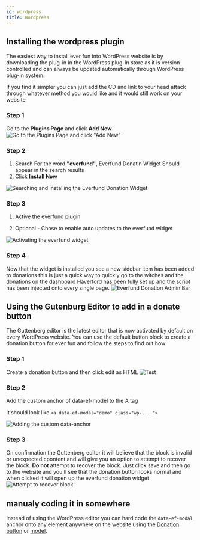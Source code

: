 ```yaml
---
id: wordpress
title: Wordpress
---
```


## Installing the wordpress plugin

The easiest way to install ever fun into WordPress website is by downloading the plug-in in the WordPress plug-in store as it is version controlled and can always be updated automatically through WordPress plug-in system.

If you find it simpler you can just add the CD and link to your head attack through whatever method you would like and it would still work on your website

### Step 1
Go to the **Plugins Page** and click **Add New**
![Go to the Plugins Page and click "Add New"](https://ik.imagekit.io/everfund/docs/wp-1_aclf815-c.png)


### Step 2
1) Search For the word **"everfund"**, Everfund Donatin Widget Should appear in the search results
2) Click **Install Now**

![Searching and installing the Everfund Donation Widget](https://ik.imagekit.io/everfund/docs/wp-2_q6UHDUIY9.png)


### Step 3
1) Active the everfund plugin

2) Optional - Chose to enable auto updates to the everfund widget


![Activating the everfund widget ](https://ik.imagekit.io/everfund/docs/wp-3_wScgyQ-Xy.png)


### Step 4
Now that the widget is installed you see a new sidebar item has been added to donations this is just a quick way to quickly go to the witches and the donations on the dashboard Haverford has been fully set up and the script has been injected onto every single page.
![Everfund Donation Admin Bar](https://ik.imagekit.io/everfund/docs/wp-4_mh9n-3tbU.png)

## Using the Gutenburg Editor to add in a donate button
The Guttenberg editor is the latest editor that is now activated by default on every WordPress website. You can use the default button block to create a donation button for ever fun and follow the steps to find out how

### Step 1
Create a donation button and then click edit as HTML
![Test](https://ik.imagekit.io/everfund/docs/wp-5_1__ef-0_cp1C.png)

### Step 2
Add the custom anchor of data-ef-model to the A tag 

It should look like ```<a data-ef-modal="demo" class="wp-....">```

![Adding the custom data-anchor](https://ik.imagekit.io/everfund/docs/wp-6_1__DtMmWj-ev.png)
### Step 3
On confirmation the Guttenberg editor it will believe that the block is invalid or unexpected cpontent and will give you an option to attempt to recover the block. **Do not** attempt to recover the block. Just click save and then go to the website and you'll see that the donation button looks normal and when clicked it will open up the everfund donation widget
![Attempt to recover block](https://ik.imagekit.io/everfund/docs/wp-7_1__2XTRpZFtN.png)

## manualy coding it in somewhere

Instead of using the WordPress editor you can hard code the `data-ef-modal` anchor onto any element anywhere on the website using the [Donation button](/donation-button) or [model](/donation-modal).
